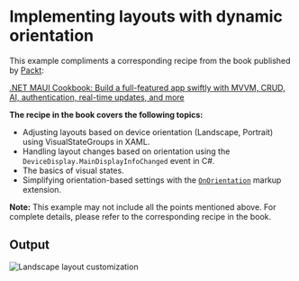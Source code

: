 # Implementing layouts with dynamic orientation
This example compliments a corresponding recipe from the book published by [Packt](https://www.packtpub.com/en-us?utm_source=github):

[.NET MAUI Cookbook: Build a full-featured app swiftly with MVVM, CRUD, AI, authentication, real-time updates, and more](https://www.amazon.com/NET-MAUI-Cookbook-full-featured-authentication-ebook/dp/B0DHV34WQ5)

**The recipe in the book covers the following topics:**
* Adjusting layouts based on device orientation (Landscape, Portrait) using VisualStateGroups in XAML.
* Handling layout changes based on orientation using the `DeviceDisplay.MainDisplayInfoChanged` event in C#.
* The basics of visual states.
* Simplifying orientation-based settings with the [`OnOrientation`](https://docs.devexpress.com/MAUI/404287/common-concepts/specify-device-specific-settings#xaml-use-the-onorientation-extension) markup extension.

**Note:** This example may not include all the points mentioned above. For complete details, please refer to the corresponding recipe in the book.

## Output
![Landscape layout customization](../../Images/Landscape%20layout%20customization.png)
